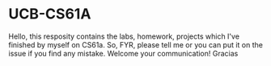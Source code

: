 # UCB-CS61A
Hello, this resposity contains the labs, homework, projects which I've finished by myself on CS61a.
So, FYR, please tell me or you can put it on the issue if you find any mistake.
Welcome your communication!
Gracias
